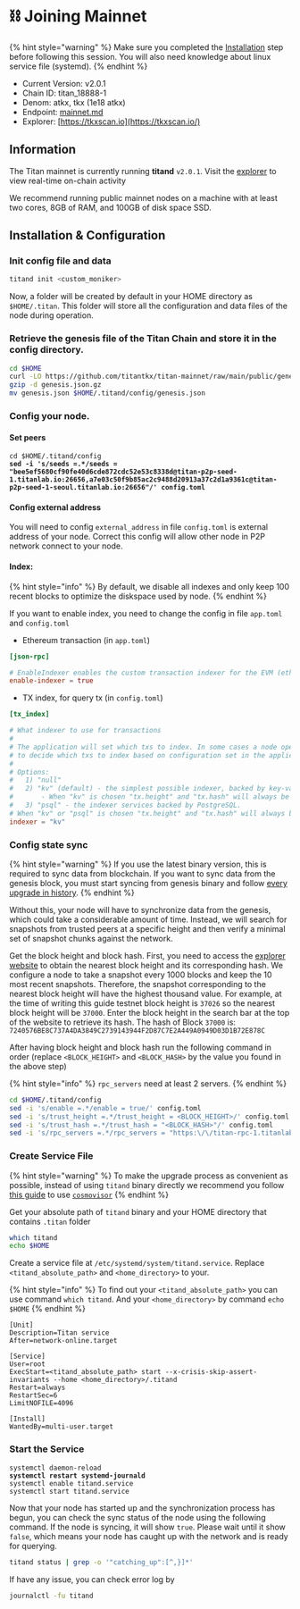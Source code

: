 # ⛓️ Joining Mainnet

{% hint style="warning" %}
Make sure you completed the [Installation](installation/from-source.md) step before following this session. You will also need knowledge about linux service file (systemd).
{% endhint %}

* Current Version: v2.0.1
* Chain ID: titan\_18888-1
* Denom: atkx, tkx (1e18 atkx)
* Endpoint: [mainnet.md](../mainnet.md "mention")
* Explorer: [https://tkxscan.io](https://tkxscan.io/)

## Information

The Titan mainnet is currently running **titand** `v2.0.1`. Visit the [explorer](https://tkxscan.io/Titan) to view real-time on-chain activity

We recommend running public mainnet nodes on a machine with at least two cores, 8GB of RAM, and 100GB of disk space SSD.

## Installation & Configuration

### Init config file and data

```sh
titand init <custom_moniker>
```

Now, a folder will be created by default in your HOME directory as `$HOME/.titan`. This folder will store all the configuration and data files of the node during operation.

### Retrieve the genesis file of the Titan Chain and store it in the config directory.

```sh
cd $HOME
curl -LO https://github.com/titantkx/titan-mainnet/raw/main/public/genesis.json.gz
gzip -d genesis.json.gz
mv genesis.json $HOME/.titand/config/genesis.json
```

### Config your node.

#### Set peers

<pre class="language-sh"><code class="lang-sh">cd $HOME/.titand/config
<strong>sed -i 's/seeds =.*/seeds = "bee5ef5680cf90fe40d6cde872cdc52e53c8338d@titan-p2p-seed-1.titanlab.io:26656,a7e03c50f9b85ac2c9488d20913a37c2d1a9361c@titan-p2p-seed-1-seoul.titanlab.io:26656"/' config.toml
</strong></code></pre>

#### Config external address

You will need to config `external_address` in file `config.toml` is external address of your node. Correct this config will allow other node in P2P network connect to your node.

#### Index:

{% hint style="info" %}
By default, we disable all indexes and only keep 100 recent blocks to optimize the diskspace used by node.
{% endhint %}

If you want to enable index, you need to change the config in file `app.toml` and `config.toml`

* Ethereum transaction  (in `app.toml`)

```toml
[json-rpc]

# EnableIndexer enables the custom transaction indexer for the EVM (ethereum transactions).
enable-indexer = true
```

* TX index, for query tx (in `config.toml`)

```toml
[tx_index]

# What indexer to use for transactions
#
# The application will set which txs to index. In some cases a node operator will be able
# to decide which txs to index based on configuration set in the application.
#
# Options:
#   1) "null"
#   2) "kv" (default) - the simplest possible indexer, backed by key-value storage (defaults to levelDB; see DBBackend).
# 		- When "kv" is chosen "tx.height" and "tx.hash" will always be indexed.
#   3) "psql" - the indexer services backed by PostgreSQL.
# When "kv" or "psql" is chosen "tx.height" and "tx.hash" will always be indexed.
indexer = "kv"
```

### Config state sync

{% hint style="warning" %}
If you use the latest binary version, this is required to sync data from blockchain. If you want to sync data from the genesis block, you must start syncing from genesis binary and follow [every upgrade in history](../upgrade/upgrade-list.md#mainnet).
{% endhint %}

Without this, your node will have to synchronize data from the genesis, which could take a considerable amount of time. Instead, we will search for snapshots from trusted peers at a specific height and then verify a minimal set of snapshot chunks against the network.

Get the block height and block hash. First, you need to access the [explorer website](https://tkxscan.io/) to obtain the nearest block height and its corresponding hash. We configure a node to take a snapshot every 1000 blocks and keep the 10 most recent snapshots. Therefore, the snapshot corresponding to the nearest block height will have the highest thousand value. For example, at the time of writing this guide testnet block height is `37026` so the nearest block height will be `37000`. Enter the block height in the search bar at the top of the website to retrieve its hash. The hash of Block `37000` is:  `7240576BE8C737A4DA3849C2739143944F2D87C7E2A449A0949D03D1B72E878C`

After having block height and block hash run the following command in order (replace `<BLOCK_HEIGHT>` and  `<BLOCK_HASH>` by the value you found in the above step)

{% hint style="info" %}
`rpc_servers` need at least 2 servers.
{% endhint %}

```sh
cd $HOME/.titand/config
sed -i 's/enable =.*/enable = true/' config.toml
sed -i 's/trust_height =.*/trust_height = <BLOCK_HEIGHT>/' config.toml
sed -i 's/trust_hash =.*/trust_hash = "<BLOCK_HASH>"/' config.toml
sed -i 's/rpc_servers =.*/rpc_servers = "https:\/\/titan-rpc-1.titanlab.io:443,https:\/\/titan-rpc-2.titanlab.io:443"/' config.toml
```

### Create Service File

{% hint style="warning" %}
To make the upgrade process as convenient as possible, instead of using `titand` binary directly we recommend you follow [this guide](../upgrade/automatic-upgrades.md) to use [`cosmovisor`](https://docs.cosmos.network/main/build/tooling/cosmovisor)
{% endhint %}

Get your absolute path of `titand`  binary and your HOME directory that contains `.titan` folder

```sh
which titand
echo $HOME
```

Create a service file at `/etc/systemd/system/titand.service`. Replace `<titand_absolute_path>` and `<home_directory>` to your.

{% hint style="info" %}
To find out your `<titand_absolute_path>` you can use command `which titand`. And your `<home_directory>` by command `echo $HOME`
{% endhint %}

```
[Unit]
Description=Titan service
After=network-online.target

[Service]
User=root
ExecStart=<titand_absolute_path> start --x-crisis-skip-assert-invariants --home <home_directory>/.titand
Restart=always
RestartSec=6
LimitNOFILE=4096

[Install]
WantedBy=multi-user.target
```

### Start the Service

<pre class="language-sh"><code class="lang-sh">systemctl daemon-reload
<strong>systemctl restart systemd-journald
</strong>systemctl enable titand.service
systemctl start titand.service
</code></pre>

Now that your node has started up and the synchronization process has begun, you can check the sync status of the node using the following command. If the node is syncing, it will show `true`. Please wait until it show `false`, which means your node has caught up with the network and is ready for querying.

```sh
titand status | grep -o '"catching_up":[^,}]*'
```

If have any issue, you can check error log by

```sh
journalctl -fu titand
```
